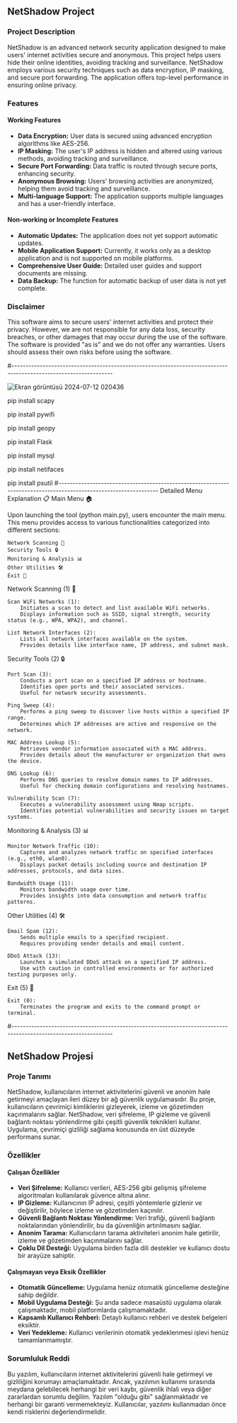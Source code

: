 ## NetShadow Project

### Project Description
NetShadow is an advanced network security application designed to make users' internet activities secure and anonymous. This project helps users hide their online identities, avoiding tracking and surveillance. NetShadow employs various security techniques such as data encryption, IP masking, and secure port forwarding. The application offers top-level performance in ensuring online privacy.

### Features
#### Working Features
- **Data Encryption:** User data is secured using advanced encryption algorithms like AES-256.
- **IP Masking:** The user's IP address is hidden and altered using various methods, avoiding tracking and surveillance.
- **Secure Port Forwarding:** Data traffic is routed through secure ports, enhancing security.
- **Anonymous Browsing:** Users' browsing activities are anonymized, helping them avoid tracking and surveillance.
- **Multi-language Support:** The application supports multiple languages and has a user-friendly interface.

#### Non-working or Incomplete Features
- **Automatic Updates:** The application does not yet support automatic updates.
- **Mobile Application Support:** Currently, it works only as a desktop application and is not supported on mobile platforms.
- **Comprehensive User Guide:** Detailed user guides and support documents are missing.
- **Data Backup:** The function for automatic backup of user data is not yet complete.

### Disclaimer
This software aims to secure users' internet activities and protect their privacy. However, we are not responsible for any data loss, security breaches, or other damages that may occur during the use of the software. The software is provided "as is" and we do not offer any warranties. Users should assess their own risks before using the software.


#-----------------------------------------------------------------------------------------------------------------

![Ekran görüntüsü 2024-07-12 020436](https://github.com/user-attachments/assets/00abd9c1-65ca-4a14-91fc-c348b344ae2c)

 pip install scapy
 
 pip install pywifi
 
 pip install geopy
 
 pip install Flask
 
 pip install mysql
 
 pip install netifaces
 
 pip install psutil
#-----------------------------------------------------------------------------------------------------------------
Detailed Menu Explanation 📋
Main Menu 🏠

Upon launching the tool (python main.py), users encounter the main menu. This menu provides access to various functionalities categorized into different sections:

    Network Scanning 📡
    Security Tools 🔒
    Monitoring & Analysis 📊
    Other Utilities 🛠️
    Exit 🚪

Network Scanning (1) 📡

    Scan WiFi Networks (1):
        Initiates a scan to detect and list available WiFi networks.
        Displays information such as SSID, signal strength, security status (e.g., WPA, WPA2), and channel.

    List Network Interfaces (2):
        Lists all network interfaces available on the system.
        Provides details like interface name, IP address, and subnet mask.

Security Tools (2) 🔒

    Port Scan (3):
        Conducts a port scan on a specified IP address or hostname.
        Identifies open ports and their associated services.
        Useful for network security assessments.

    Ping Sweep (4):
        Performs a ping sweep to discover live hosts within a specified IP range.
        Determines which IP addresses are active and responsive on the network.

    MAC Address Lookup (5):
        Retrieves vendor information associated with a MAC address.
        Provides details about the manufacturer or organization that owns the device.

    DNS Lookup (6):
        Performs DNS queries to resolve domain names to IP addresses.
        Useful for checking domain configurations and resolving hostnames.

    Vulnerability Scan (7):
        Executes a vulnerability assessment using Nmap scripts.
        Identifies potential vulnerabilities and security issues on target systems.

Monitoring & Analysis (3) 📊

    Monitor Network Traffic (10):
        Captures and analyzes network traffic on specified interfaces (e.g., eth0, wlan0).
        Displays packet details including source and destination IP addresses, protocols, and data sizes.

    Bandwidth Usage (11):
        Monitors bandwidth usage over time.
        Provides insights into data consumption and network traffic patterns.

Other Utilities (4) 🛠️

    Email Spam (12):
        Sends multiple emails to a specified recipient.
        Requires providing sender details and email content.

    DDoS Attack (13):
        Launches a simulated DDoS attack on a specified IP address.
        Use with caution in controlled environments or for authorized testing purposes only.

Exit (5) 🚪

    Exit (0):
        Terminates the program and exits to the command prompt or terminal.
#-----------------------------------------------------------------------------------------------------------------




## NetShadow Projesi

### Proje Tanımı
NetShadow, kullanıcıların internet aktivitelerini güvenli ve anonim hale getirmeyi amaçlayan ileri düzey bir ağ güvenlik uygulamasıdır. Bu proje, kullanıcıların çevrimiçi kimliklerini gizleyerek, izleme ve gözetimden kaçınmalarını sağlar. NetShadow, veri şifreleme, IP gizleme ve güvenli bağlantı noktası yönlendirme gibi çeşitli güvenlik teknikleri kullanır. Uygulama, çevrimiçi gizliliği sağlama konusunda en üst düzeyde performans sunar.

### Özellikler
#### Çalışan Özellikler
- **Veri Şifreleme:** Kullanıcı verileri, AES-256 gibi gelişmiş şifreleme algoritmaları kullanılarak güvence altına alınır.
- **IP Gizleme:** Kullanıcının IP adresi, çeşitli yöntemlerle gizlenir ve değiştirilir, böylece izleme ve gözetimden kaçınılır.
- **Güvenli Bağlantı Noktası Yönlendirme:** Veri trafiği, güvenli bağlantı noktalarından yönlendirilir, bu da güvenliğin artırılmasını sağlar.
- **Anonim Tarama:** Kullanıcıların tarama aktiviteleri anonim hale getirilir, izleme ve gözetimden kaçınmalarını sağlar.
- **Çoklu Dil Desteği:** Uygulama birden fazla dili destekler ve kullanıcı dostu bir arayüze sahiptir.

#### Çalışmayan veya Eksik Özellikler
- **Otomatik Güncelleme:** Uygulama henüz otomatik güncelleme desteğine sahip değildir.
- **Mobil Uygulama Desteği:** Şu anda sadece masaüstü uygulama olarak çalışmaktadır, mobil platformlarda çalışmamaktadır.
- **Kapsamlı Kullanıcı Rehberi:** Detaylı kullanıcı rehberi ve destek belgeleri eksiktir.
- **Veri Yedekleme:** Kullanıcı verilerinin otomatik yedeklenmesi işlevi henüz tamamlanmamıştır.

### Sorumluluk Reddi
Bu yazılım, kullanıcıların internet aktivitelerini güvenli hale getirmeyi ve gizliliğini korumayı amaçlamaktadır. Ancak, yazılımın kullanımı sırasında meydana gelebilecek herhangi bir veri kaybı, güvenlik ihlali veya diğer zararlardan sorumlu değilim. Yazılım "olduğu gibi" sağlanmaktadır ve herhangi bir garanti vermemekteyiz. Kullanıcılar, yazılımı kullanmadan önce kendi risklerini değerlendirmelidir.


